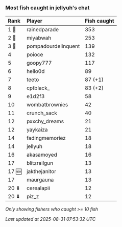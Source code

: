 ### Most fish caught in jellyuh's chat

| Rank  | Player              | Fish caught |
|:------|:--------------------|:------------|
| 1 🥇  | rainedparade        | 353         |
| 2 🥈  | miyabwah            | 253         |
| 3 🥉  | pompadourdelinquent | 139         |
| 4     | poioce              | 132         |
| 5     | goopy777            | 117         |
| 6     | hello0d             | 89          |
| 7     | teeto               | 87 (+1)     |
| 8     | cptblack_           | 83 (+2)     |
| 9     | e1d2f3              | 58          |
| 10    | wombatbrownies      | 42          |
| 11    | crunch_sack         | 40          |
| 12    | pxxchy_dreams       | 21          |
| 12    | yaykaiza            | 21          |
| 14    | fadingmemoriez      | 18          |
| 14    | jellyuh             | 18          |
| 16    | akasamoyed          | 16          |
| 17    | blitzrailgun        | 13          |
| 17 🆕 | jakthejanitor       | 13          |
| 17    | maurgauna           | 13          |
| 20 ⬇  | cerealapii          | 12          |
| 20 ⬇  | piz_z               | 12          |

_Only showing fishers who caught >= 10 fish_

_Last updated at 2025-08-31 07:53:32 UTC_